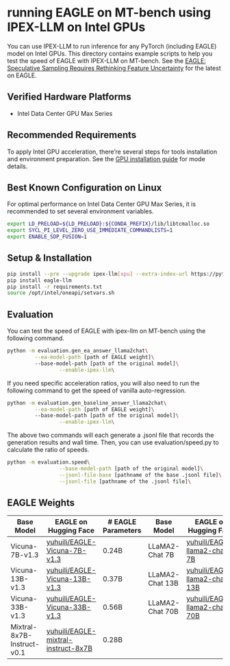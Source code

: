 # running EAGLE on MT-bench using IPEX-LLM on Intel GPUs
You can use IPEX-LLM to run inference for any PyTorch (including EAGLE) model on Intel GPUs. This directory contains example scripts to help you test the speed of EAGLE with IPEX-LLM on MT-bench.
See the [EAGLE: Speculative Sampling Requires Rethinking Feature Uncertainty](https://github.com/SafeAILab/EAGLE) for the latest on EAGLE.

## Verified Hardware Platforms

- Intel Data Center GPU Max Series

## Recommended Requirements
To apply Intel GPU acceleration, there’re several steps for tools installation and environment preparation. See the [GPU installation guide](https://ipex-llm.readthedocs.io/en/latest/doc/LLM/Overview/install_gpu.html) for mode details.

## Best Known Configuration on Linux

For optimal performance on Intel Data Center GPU Max Series, it is recommended to set several environment variables.
```bash
export LD_PRELOAD=${LD_PRELOAD}:${CONDA_PREFIX}/lib/libtcmalloc.so
export SYCL_PI_LEVEL_ZERO_USE_IMMEDIATE_COMMANDLISTS=1
export ENABLE_SDP_FUSION=1
```
## Setup & Installation
```bash
pip install --pre --upgrade ipex-llm[xpu] --extra-index-url https://pytorch-extension.intel.com/release-whl/stable/xpu/us/
pip install eagle-llm
pip install -r requirements.txt
source /opt/intel/oneapi/setvars.sh 
```

## Evaluation
You can test the speed of EAGLE with ipex-llm on MT-bench using the following command.
```bash
python -m evaluation.gen_ea_answer_llama2chat\
		 --ea-model-path [path of EAGLE weight]\ 
		 --base-model-path [path of the original model]\
                 --enable-ipex-llm\
```
If you need specific acceleration ratios, you will also need to run the following command to get the speed of vanilla auto-regression.
```bash
python -m evaluation.gen_baseline_answer_llama2chat\
		 --ea-model-path [path of EAGLE weight]\ 
		 --base-model-path [path of the original model]\
                 --enable-ipex-llm\
```
The above two commands will each generate a .jsonl file that records the generation results and wall time. Then, you can use evaluation/speed.py to calculate the ratio of speeds.
```bash
python -m evaluation.speed\
                 --base-model-path [path of the original model]\
                 --jsonl-file-base [pathname of the base .jsonl file]\
                 --jsonl-file [pathname of the .jsonl file]\
```

## EAGLE Weights

| Base Model  | EAGLE on Hugging Face  | \# EAGLE Parameters | Base Model  | EAGLE on Hugging Face  | \# EAGLE Parameters |
|------|------|------|------|------|------|
| Vicuna-7B-v1.3 | [yuhuili/EAGLE-Vicuna-7B-v1.3](https://huggingface.co/yuhuili/EAGLE-Vicuna-7B-v1.3) | 0.24B | LLaMA2-Chat 7B | [yuhuili/EAGLE-llama2-chat-7B](https://huggingface.co/yuhuili/EAGLE-llama2-chat-7B) | 0.24B |
| Vicuna-13B-v1.3 | [yuhuili/EAGLE-Vicuna-13B-v1.3](https://huggingface.co/yuhuili/EAGLE-Vicuna-13B-v1.3) | 0.37B | LLaMA2-Chat 13B | [yuhuili/EAGLE-llama2-chat-13B](https://huggingface.co/yuhuili/EAGLE-llama2-chat-13B) | 0.37B |
| Vicuna-33B-v1.3 | [yuhuili/EAGLE-Vicuna-33B-v1.3](https://huggingface.co/yuhuili/EAGLE-Vicuna-33B-v1.3)| 0.56B | LLaMA2-Chat 70B| [yuhuili/EAGLE-llama2-chat-70B](https://huggingface.co/yuhuili/EAGLE-llama2-chat-70B)| 0.99B |
| Mixtral-8x7B-Instruct-v0.1 | [yuhuili/EAGLE-mixtral-instruct-8x7B](https://huggingface.co/yuhuili/EAGLE-mixtral-instruct-8x7B)| 0.28B |


